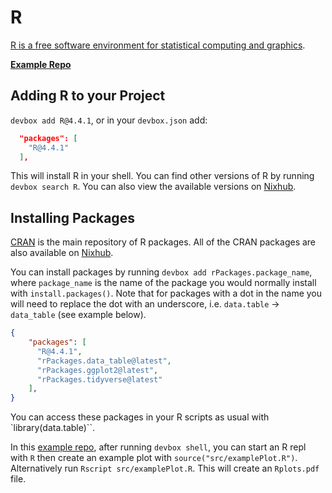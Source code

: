 # R

[R is a free software environment for statistical computing and graphics](https://www.r-project.org/).

[**Example Repo**](https://github.com/jetify-com/devbox/tree/main/examples/data_science/R)

## Adding R to your Project

`devbox add R@4.4.1`, or in your `devbox.json` add:

```json
  "packages": [
    "R@4.4.1"
  ],
```

This will install R in your shell. You can find other versions of R by running `devbox search R`.
You can also view the available versions on [Nixhub](https://www.nixhub.io/packages/R).

## Installing Packages

[CRAN](https://cran.r-project.org/) is the main repository of R packages.
All of the CRAN packages are also available on [Nixhub](https://www.nixhub.io/).

You can install packages by running `devbox add rPackages.package_name`, where `package_name` is the name of the package you would normally install with `install.packages()`.
Note that for packages with a dot in the name you will need to replace the dot with an underscore, i.e. `data.table` -> `data_table` (see example below).

```json
{
    "packages": [
      "R@4.4.1",
      "rPackages.data_table@latest",
      "rPackages.ggplot2@latest",
      "rPackages.tidyverse@latest"
    ],
}
```

You can access these packages in your R scripts as usual with `library(data.table)``.

In this [example repo](https://github.com/jetify-com/devbox/tree/main/examples/data_science/R), after running `devbox shell`, you can start an R repl with `R` then create an example plot with `source("src/examplePlot.R")`. 
Alternatively run `Rscript src/examplePlot.R`.
This will create an `Rplots.pdf` file.
